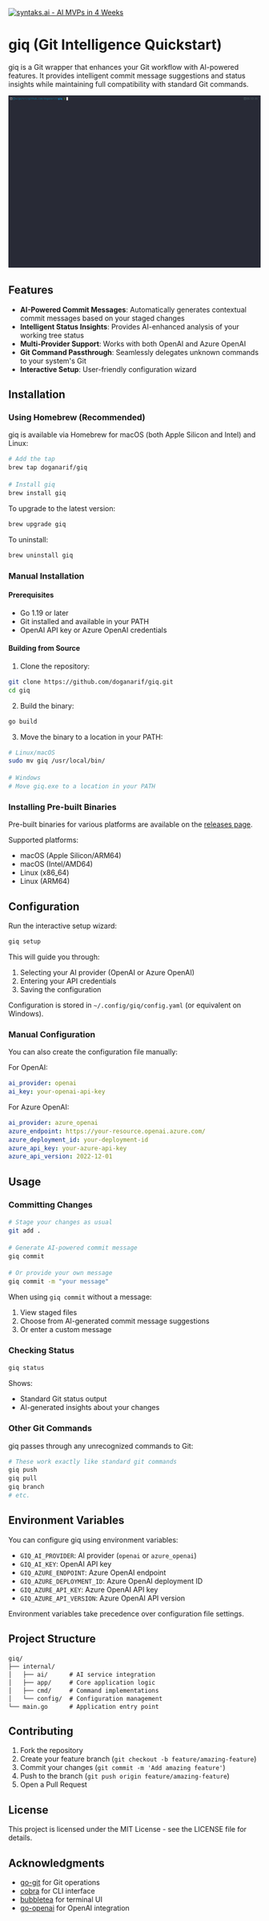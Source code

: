 <a href="https://syntaks.ai" target="_blank"><img src="https://img.shields.io/badge/syntaks.ai-AI%20MVPs%20in%204%20Weeks-f39c12?style=for-the-badge&logo=data:image/svg+xml;base64,PHN2ZyB3aWR0aD0iMjQiIGhlaWdodD0iMjQiIHhtbG5zPSJodHRwOi8vd3d3LnczLm9yZy8yMDAwL3N2ZyI+PHBhdGggZD0iTTEyIDJsMyAxMC0xMCA5eiIgZmlsbD0iIzAwZmY5ZCIvPjwvc3ZnPg==" alt="syntaks.ai - AI MVPs in 4 Weeks"></a>

# giq (Git Intelligence Quickstart)

giq is a Git wrapper that enhances your Git workflow with AI-powered features. It provides intelligent commit message suggestions and status insights while maintaining full compatibility with standard Git commands.

![demo](https://raw.githubusercontent.com/doganarif/giq/main/demo/demo.gif)

## Features

- **AI-Powered Commit Messages**: Automatically generates contextual commit messages based on your staged changes
- **Intelligent Status Insights**: Provides AI-enhanced analysis of your working tree status
- **Multi-Provider Support**: Works with both OpenAI and Azure OpenAI
- **Git Command Passthrough**: Seamlessly delegates unknown commands to your system's Git
- **Interactive Setup**: User-friendly configuration wizard

## Installation

### Using Homebrew (Recommended)

giq is available via Homebrew for macOS (both Apple Silicon and Intel) and Linux:

```bash
# Add the tap
brew tap doganarif/giq

# Install giq
brew install giq
```

To upgrade to the latest version:
```bash
brew upgrade giq
```

To uninstall:
```bash
brew uninstall giq
```

### Manual Installation

#### Prerequisites

- Go 1.19 or later
- Git installed and available in your PATH
- OpenAI API key or Azure OpenAI credentials

#### Building from Source

1. Clone the repository:
```bash
git clone https://github.com/doganarif/giq.git
cd giq
```

2. Build the binary:
```bash
go build
```

3. Move the binary to a location in your PATH:
```bash
# Linux/macOS
sudo mv giq /usr/local/bin/

# Windows
# Move giq.exe to a location in your PATH
```

### Installing Pre-built Binaries

Pre-built binaries for various platforms are available on the [releases page](https://github.com/doganarif/giq/releases).

Supported platforms:
- macOS (Apple Silicon/ARM64)
- macOS (Intel/AMD64)
- Linux (x86_64)
- Linux (ARM64)

## Configuration

Run the interactive setup wizard:

```bash
giq setup
```

This will guide you through:
1. Selecting your AI provider (OpenAI or Azure OpenAI)
2. Entering your API credentials
3. Saving the configuration

Configuration is stored in `~/.config/giq/config.yaml` (or equivalent on Windows).

### Manual Configuration

You can also create the configuration file manually:

For OpenAI:
```yaml
ai_provider: openai
ai_key: your-openai-api-key
```

For Azure OpenAI:
```yaml
ai_provider: azure_openai
azure_endpoint: https://your-resource.openai.azure.com/
azure_deployment_id: your-deployment-id
azure_api_key: your-azure-api-key
azure_api_version: 2022-12-01
```

## Usage

### Committing Changes

```bash
# Stage your changes as usual
git add .

# Generate AI-powered commit message
giq commit

# Or provide your own message
giq commit -m "your message"
```

When using `giq commit` without a message:
1. View staged files
2. Choose from AI-generated commit message suggestions
3. Or enter a custom message

### Checking Status

```bash
giq status
```

Shows:
- Standard Git status output
- AI-generated insights about your changes

### Other Git Commands

giq passes through any unrecognized commands to Git:

```bash
# These work exactly like standard git commands
giq push
giq pull
giq branch
# etc.
```

## Environment Variables

You can configure giq using environment variables:

- `GIQ_AI_PROVIDER`: AI provider (`openai` or `azure_openai`)
- `GIQ_AI_KEY`: OpenAI API key
- `GIQ_AZURE_ENDPOINT`: Azure OpenAI endpoint
- `GIQ_AZURE_DEPLOYMENT_ID`: Azure OpenAI deployment ID
- `GIQ_AZURE_API_KEY`: Azure OpenAI API key
- `GIQ_AZURE_API_VERSION`: Azure OpenAI API version

Environment variables take precedence over configuration file settings.

## Project Structure

```
giq/
├── internal/
│   ├── ai/      # AI service integration
│   ├── app/     # Core application logic
│   ├── cmd/     # Command implementations
│   └── config/  # Configuration management
└── main.go      # Application entry point
```

## Contributing

1. Fork the repository
2. Create your feature branch (`git checkout -b feature/amazing-feature`)
3. Commit your changes (`git commit -m 'Add amazing feature'`)
4. Push to the branch (`git push origin feature/amazing-feature`)
5. Open a Pull Request

## License

This project is licensed under the MIT License - see the LICENSE file for details.

## Acknowledgments

- [go-git](https://github.com/go-git/go-git) for Git operations
- [cobra](https://github.com/spf13/cobra) for CLI interface
- [bubbletea](https://github.com/charmbracelet/bubbletea) for terminal UI
- [go-openai](https://github.com/sashabaranov/go-openai) for OpenAI integration

